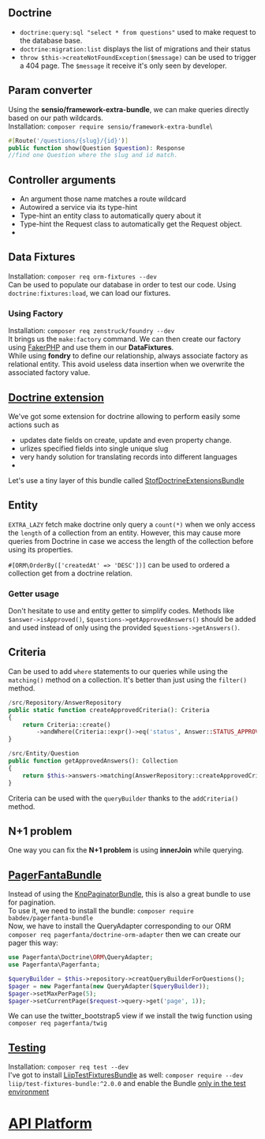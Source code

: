 ## Doctrine
- ``doctrine:query:sql "select * from questions"`` used to 
make request to the database base.
- ``doctrine:migration:list`` displays the list of migrations 
and their status
- ``throw $this->createNotFoundException($message)`` can be 
used to trigger a 404 page. The ``$message`` it receive it's
only seen by developer.



## Param converter
Using the **sensio/framework-extra-bundle**, we can make queries directly based on our 
path wildcards.\
Installation: ``composer require sensio/framework-extra-bundle``\
````php
#[Route('/questions/{slug}/{id}')]
public function show(Question $question): Response
//find one Question where the slug and id match.
````

## Controller arguments
- An argument those name matches a route wildcard
- Autowired a service via its type-hint
- Type-hint an entity class to automatically query about it
- Type-hint the Request class to automatically get the 
Request object.
-


## Data Fixtures
Installation: ``composer req orm-fixtures --dev``\
Can be used to populate our database in order to test our code.
Using ``doctrine:fixtures:load``, we can load our fixtures.

### Using Factory
Installation: ``composer req zenstruck/foundry --dev``\
It brings us the ``make:factory`` command. We can then create
our factory using [FakerPHP](https://github.com/FakerPHP/Faker)
and use them in our **DataFixtures**.\
While using **fondry** to define our relationship, always associate 
factory as relational entity. This avoid useless data insertion 
when we overwrite the associated factory value.

## [Doctrine extension](https://github.com/doctrine-extensions/DoctrineExtensions)
We've got some extension for doctrine allowing to perform easily some
actions such as 
- updates date fields on create, update and even property change.
- urlizes specified fields into single unique slug
- very handy solution for translating records into different languages
- 

Let's use a tiny layer of this bundle called [StofDoctrineExtensionsBundle](https://symfony.com/bundles/StofDoctrineExtensionsBundle/current/index.html)


## Entity 
``EXTRA_LAZY`` fetch make doctrine only query a ``count(*)`` when
we only access the ``length`` of a collection from an entity.
However, this may cause more queries from Doctrine in case we access
the length of the collection before using its properties.

``#[ORM\OrderBy(['createdAt' => 'DESC'])]`` can be used to ordered
a collection get from a doctrine relation.

### Getter usage
Don't hesitate to use and entity getter to simplify codes. 
Methods like ``$answer->isApproved()``, 
``$questions->getApprovedAnswers()`` should be added and used 
instead of only using the provided ``$questions->getAnswers()``.

## Criteria
Can be used to add ``where`` statements to our queries while using 
the ``matching()`` method on a collection. It's better than just
using the ``filter()`` method.
````php 
/src/Repository/AnswerRepository
public static function createApprovedCriteria(): Criteria
{
    return Criteria::create()
        ->andWhere(Criteria::expr()->eq('status', Answer::STATUS_APPROVED));
}

/src/Entity/Question
public function getApprovedAnswers(): Collection
{
    return $this->answers->matching(AnswerRepository::createApprovedCriteria());
}
````

Criteria can be used with the ``queryBuilder`` thanks to the 
``addCriteria()`` method.

## N+1 problem
One way you can fix the **N+1 problem** is using **innerJoin** while 
querying.

## [PagerFantaBundle](https://www.babdev.com/open-source/packages/pagerfantabundle/docs)
Instead of using the [KnpPaginatorBundle](https://github.com/KnpLabs/KnpPaginatorBundle),
this is also a great bundle to use for pagination.\
To use it, we need to install the bundle: ``composer require babdev/pagerfanta-bundle``\
Now, we have to install the QueryAdapter corresponding to our ORM
``composer req pagerfanta/doctrine-orm-adapter`` then we can create 
our pager this way:
````php 
use Pagerfanta\Doctrine\ORM\QueryAdapter;
use Pagerfanta\Pagerfanta;

$queryBuilder = $this->repository->creatQueryBuilderForQuestions();
$pager = new Pagerfanta(new QueryAdapter($queryBuilder));
$pager->setMaxPerPage(5);
$pager->setCurrentPage($request->query->get('page', 1));
````
We can use the twitter_bootstrap5 view if we install the twig function
using ``composer req pagerfanta/twig``


## [Testing](https://symfony.com/doc/current/testing.html)
Installation: ``composer req test --dev``\
I've got to install [LiipTestFixturesBundle](https://github.com/liip/LiipTestFixturesBundle) as well:
``composer require --dev liip/test-fixtures-bundle:^2.0.0`` and
enable the Bundle [only in the test environment](https://github.com/liip/LiipTestFixturesBundle/blob/2.x/doc/installation.md)


# [API Platform](https://github.com/marnelfr/back-to-symfony/tree/api-platform-2#api-platform)

